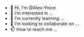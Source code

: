 - 👋 Hi, I’m @Alex-Ynice
- 👀 I’m interested in ...
- 🌱 I’m currently learning ...
- 💞️ I’m looking to collaborate on ...
- 📫 How to reach me ...

<!---
Alex-Ynice/Alex-Ynice is a ✨ special ✨ repository because its `README.md` (this file) appears on your GitHub profile.
You can click the Preview link to take a look at your changes.
--->

